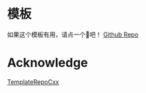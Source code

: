 # 模板

如果这个模板有用，请点一个🌟吧！
[Github Repo](https://github.com/Codesire-Deng/TemplateRepoCxx)

# Acknowledge
[TemplateRepoCxx](https://github.com/Codesire-Deng/TemplateRepoCxx)